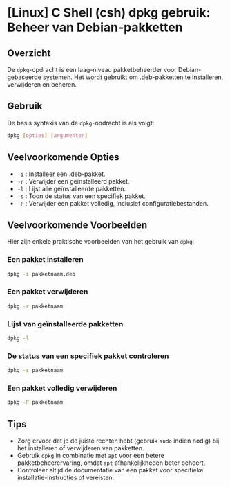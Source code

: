 # [Linux] C Shell (csh) dpkg gebruik: Beheer van Debian-pakketten

## Overzicht
De `dpkg`-opdracht is een laag-niveau pakketbeheerder voor Debian-gebaseerde systemen. Het wordt gebruikt om .deb-pakketten te installeren, verwijderen en beheren.

## Gebruik
De basis syntaxis van de `dpkg`-opdracht is als volgt:

```bash
dpkg [opties] [argumenten]
```

## Veelvoorkomende Opties
- `-i` : Installeer een .deb-pakket.
- `-r` : Verwijder een geïnstalleerd pakket.
- `-l` : Lijst alle geïnstalleerde pakketten.
- `-s` : Toon de status van een specifiek pakket.
- `-P` : Verwijder een pakket volledig, inclusief configuratiebestanden.

## Veelvoorkomende Voorbeelden
Hier zijn enkele praktische voorbeelden van het gebruik van `dpkg`:

### Een pakket installeren
```bash
dpkg -i pakketnaam.deb
```

### Een pakket verwijderen
```bash
dpkg -r pakketnaam
```

### Lijst van geïnstalleerde pakketten
```bash
dpkg -l
```

### De status van een specifiek pakket controleren
```bash
dpkg -s pakketnaam
```

### Een pakket volledig verwijderen
```bash
dpkg -P pakketnaam
```

## Tips
- Zorg ervoor dat je de juiste rechten hebt (gebruik `sudo` indien nodig) bij het installeren of verwijderen van pakketten.
- Gebruik `dpkg` in combinatie met `apt` voor een betere pakketbeheerervaring, omdat `apt` afhankelijkheden beter beheert.
- Controleer altijd de documentatie van een pakket voor specifieke installatie-instructies of vereisten.